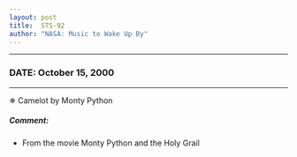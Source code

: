 ```yaml
---
layout: post
title:  STS-92
author: "NASA: Music to Wake Up By"
---
```


----
### DATE: October 15, 2000
----
✵ Camelot by Monty Python

##### Comment:
* From the movie Monty Python and the Holy Grail
